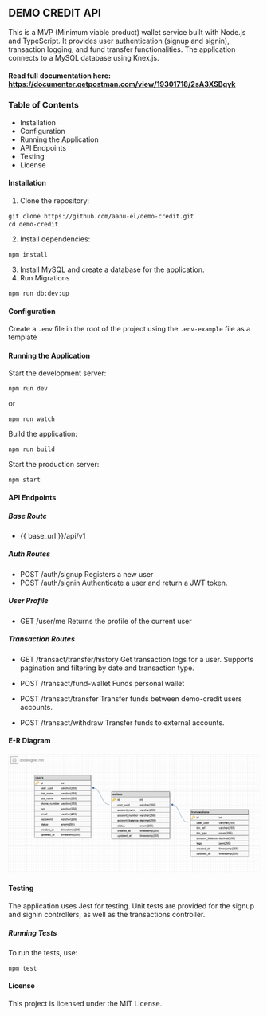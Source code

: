 
## DEMO CREDIT API

This is a MVP (Minimum viable product) wallet service built with Node.js and TypeScript. It provides user authentication (signup and signin), transaction logging, and fund transfer functionalities. The application connects to a MySQL database using Knex.js.

#### Read full documentation here: https://documenter.getpostman.com/view/19301718/2sA3XSBgyk

### Table of Contents

- Installation
- Configuration
- Running the Application
- API Endpoints
- Testing
- License

#### Installation
1. Clone the repository:
````
git clone https://github.com/aanu-el/demo-credit.git
cd demo-credit
````
2. Install dependencies:
```` 
npm install 
````
3. Install MySQL and create a database for the application.
4. Run Migrations
````
npm run db:dev:up
````

#### Configuration
Create a ````.env```` file in the root of the project using the ````.env-example```` file as a template

#### Running the Application
Start the development server:
````
npm run dev
````
or

````
npm run watch
````


Build the application:
````
npm run build
````

Start the production server:
````
npm start
````

#### API Endpoints

##### Base Route 
- {{ base_url }}/api/v1

##### Auth Routes

- POST /auth/signup
Registers a new user
- POST /auth/signin
Authenticate a user and return a JWT token.

##### User Profile

- GET /user/me
Returns the profile of the current user

##### Transaction Routes
- GET /transact/transfer/history
Get transaction logs for a user. Supports pagination and filtering by date and transaction type.

- POST /transact/fund-wallet
Funds personal wallet

- POST /transact/transfer
Transfer funds between demo-credit users accounts.

- POST /transact/withdraw
Transfer funds to external accounts.

#### E-R Diagram
![alt text](E-R.png)

#### Testing
The application uses Jest for testing. Unit tests are provided for the signup and signin controllers, as well as the transactions controller.
##### Running Tests
To run the tests, use:
````
npm test
````
#### License
This project is licensed under the MIT License.

